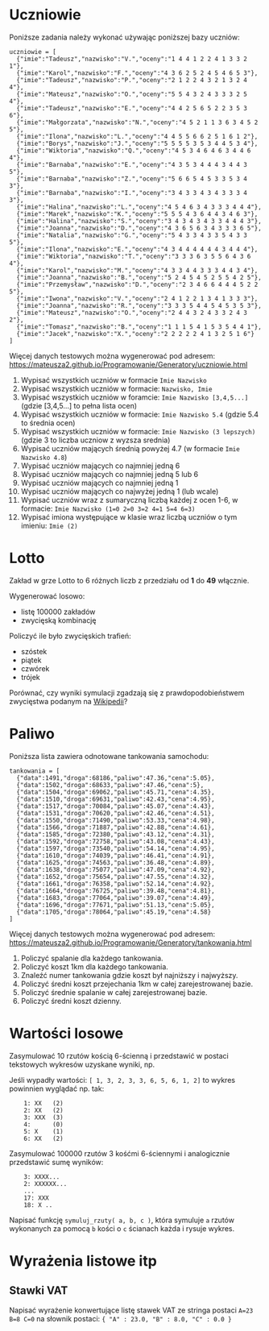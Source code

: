 # Uczniowie

Poniższe zadania należy wykonać używając poniższej bazy uczniów:

```
uczniowie = [
  {"imie":"Tadeusz","nazwisko":"V.","oceny":"1 4 4 1 2 2 4 1 3 3 2 1"},
  {"imie":"Karol","nazwisko":"F.","oceny":"4 3 6 2 5 2 4 5 4 6 5 3"},
  {"imie":"Tadeusz","nazwisko":"P.","oceny":"2 1 2 2 4 3 2 1 3 2 4 4"},
  {"imie":"Mateusz","nazwisko":"O.","oceny":"5 5 4 3 2 4 3 3 3 2 5 4"},
  {"imie":"Tadeusz","nazwisko":"E.","oceny":"4 4 2 5 6 5 2 2 3 5 3 6"},
  {"imie":"Małgorzata","nazwisko":"N.","oceny":"4 5 2 1 1 3 6 3 4 5 2 5"},
  {"imie":"Ilona","nazwisko":"L.","oceny":"4 4 5 5 6 6 2 5 1 6 1 2"},
  {"imie":"Borys","nazwisko":"J.","oceny":"5 5 5 5 3 5 3 4 4 5 3 4"},
  {"imie":"Wiktoria","nazwisko":"Q.","oceny":"4 5 3 4 6 4 6 3 4 4 6 4"},
  {"imie":"Barnaba","nazwisko":"E.","oceny":"4 3 5 3 4 4 4 3 4 4 3 5"},
  {"imie":"Barnaba","nazwisko":"Z.","oceny":"5 6 6 5 4 5 3 3 5 3 4 3"},
  {"imie":"Barnaba","nazwisko":"I.","oceny":"3 4 3 3 4 3 4 3 3 3 4 3"},
  {"imie":"Halina","nazwisko":"L.","oceny":"4 5 4 6 3 4 3 3 3 4 4 4"},
  {"imie":"Marek","nazwisko":"K.","oceny":"5 5 5 4 3 6 4 4 3 4 6 3"},
  {"imie":"Halina","nazwisko":"S.","oceny":"3 4 3 4 3 4 3 3 4 4 4 3"},
  {"imie":"Joanna","nazwisko":"D.","oceny":"4 3 6 5 6 3 4 3 3 3 6 5"},
  {"imie":"Natalia","nazwisko":"G.","oceny":"5 4 3 3 4 3 3 5 4 3 3 5"},
  {"imie":"Ilona","nazwisko":"E.","oceny":"4 3 4 4 4 4 4 4 3 4 4 4"},
  {"imie":"Wiktoria","nazwisko":"T.","oceny":"3 3 3 6 3 5 5 6 4 3 6 4"},
  {"imie":"Karol","nazwisko":"M.","oceny":"4 3 3 4 4 3 3 3 4 4 3 4"},
  {"imie":"Joanna","nazwisko":"B.","oceny":"5 2 4 5 4 5 2 5 5 4 2 5"},
  {"imie":"Przemysław","nazwisko":"D.","oceny":"2 3 4 6 6 4 4 4 5 2 2 5"},
  {"imie":"Iwona","nazwisko":"V.","oceny":"2 4 1 2 2 1 3 4 1 3 3 3"},
  {"imie":"Joanna","nazwisko":"R.","oceny":"3 3 3 5 4 4 5 4 5 3 5 3"},
  {"imie":"Mateusz","nazwisko":"O.","oceny":"2 4 4 3 2 4 3 3 2 4 3 2"},
  {"imie":"Tomasz","nazwisko":"B.","oceny":"1 1 1 5 4 1 5 3 5 4 4 1"},
  {"imie":"Jacek","nazwisko":"X.","oceny":"2 2 2 2 2 4 1 3 2 5 1 6"}
]
```
Więcej danych testowych można wygenerować pod adresem: 
https://mateusza2.github.io/Programowanie/Generatory/uczniowie.html


1. Wypisać wszystkich uczniów w formacie `Imie Nazwisko`
2. Wypisać wszystkich uczniów w formacie: `Nazwisko, Imie`
3. Wypisać wszystkich uczniów w foramcie: `Imie Nazwisko [3,4,5...]` (gdzie [3,4,5...] to pełna lista ocen)
4. Wypisać wszystkich uczniów w formacie: `Imie Nazwisko 5.4` (gdzie 5.4 to średnia ocen)
5. Wypisać wszystkich uczniów w formacie: `Imie Nazwisko (3 lepszych)` (gdzie 3 to liczba uczniow z wyzsza srednia)
6. Wypisać uczniów mających średnią powyżej 4.7 (w formacie `Imie Nazwisko 4.8`)
7. Wypisać uczniów mających co najmniej jedną 6
8. Wypisać uczniów mających co najmniej jedną 5 lub 6
9. Wypisać uczniów mających co najmniej jedną 1
10. Wypisać uczniów mających co najwyżej jedną 1 (lub wcale)
11. Wypisać uczniów wraz z sumaryczną liczbą każdej z ocen 1-6, w formacie: `Imie Nazwisko (1=0 2=0 3=2 4=1 5=4 6=3)`
12. Wypisać imiona występujące w klasie wraz liczbą uczniów o tym imieniu: `Imie (2)`

# Lotto

Zakład w grze Lotto to 6 różnych liczb z przedziału od **1** do **49** włącznie.

Wygenerować losowo:
- listę 100000 zakładów
- zwycięską kombinację

Policzyć ile było zwycięskich trafień:
- szóstek
- piątek
- czwórek
- trójek

Porównać, czy wyniki symulacji zgadzają się z prawdopodobieństwem zwycięstwa podanym na [Wikipedii](https://pl.wikipedia.org/wiki/Lotto_(gra_liczbowa)#Prawdopodobie%C5%84stwo_trafienia_dok%C5%82adnie_k_liczb)?

# Paliwo

Poniższa lista zawiera odnotowane tankowania samochodu:

```
tankowania = [
  {"data":1491,"droga":68186,"paliwo":47.36,"cena":5.05},
  {"data":1502,"droga":68633,"paliwo":47.46,"cena":5},
  {"data":1504,"droga":69062,"paliwo":45.71,"cena":4.35},
  {"data":1510,"droga":69631,"paliwo":42.43,"cena":4.95},
  {"data":1517,"droga":70084,"paliwo":45.07,"cena":4.43},
  {"data":1531,"droga":70620,"paliwo":42.46,"cena":4.51},
  {"data":1550,"droga":71490,"paliwo":53.33,"cena":4.98},
  {"data":1566,"droga":71887,"paliwo":42.88,"cena":4.61},
  {"data":1585,"droga":72380,"paliwo":43.12,"cena":4.31},
  {"data":1592,"droga":72758,"paliwo":43.08,"cena":4.43},
  {"data":1597,"droga":73540,"paliwo":54.14,"cena":4.95},
  {"data":1610,"droga":74039,"paliwo":46.41,"cena":4.91},
  {"data":1625,"droga":74563,"paliwo":36.48,"cena":4.89},
  {"data":1638,"droga":75077,"paliwo":47.09,"cena":4.92},
  {"data":1652,"droga":75654,"paliwo":47.55,"cena":4.32},
  {"data":1661,"droga":76358,"paliwo":52.14,"cena":4.92},
  {"data":1664,"droga":76725,"paliwo":39.48,"cena":4.81},
  {"data":1683,"droga":77064,"paliwo":39.07,"cena":4.49},
  {"data":1696,"droga":77671,"paliwo":51.13,"cena":5.05},
  {"data":1705,"droga":78064,"paliwo":45.19,"cena":4.58}
]
```

Więcej danych testowych można wygenerować pod adresem:
https://mateusza2.github.io/Programowanie/Generatory/tankowania.html

1. Policzyć spalanie dla każdego tankowania.
2. Policzyć koszt 1km dla każdego tankowania.
3. Znaleźć numer tankowania gdzie koszt był najniższy i najwyższy.
4. Policzyć średni koszt przejechania 1km w całej zarejestrowanej bazie.
5. Policzyć średnie spalanie w całej zarejestrowanej bazie.
6. Policzyć średni koszt dzienny.

# Wartości losowe

Zasymulować 10 rzutów kością 6-ścienną i przedstawić w postaci tekstowych wykresów uzyskane wyniki, np.

Jeśli wypadły wartości: `[ 1, 3, 2, 3, 3, 6, 5, 6, 1, 2]` to wykres powinnien wyglądać np. tak:
```
    1: XX   (2)
    2: XX   (2)
    3: XXX  (3)
    4:      (0)
    5: X    (1)
    6: XX   (2)
``` 

Zasymulować 100000 rzutów 3 kośćmi 6-ściennymi i analogicznie przedstawić sumę wyników:

```
    3: XXXX...
    2: XXXXXX...
    ...
    17: XXX
    18: X ..
```

Napisać funkcję `symuluj_rzuty( a, b, c )`, która symuluje `a` rzutów wykonanych za pomocą `b` kości o `c` ścianach każda i rysuje wykres.


# Wyrażenia listowe itp

## Stawki VAT

Napisać wyrażenie konwertujące listę stawek VAT ze stringa postaci `A=23 B=8 C=0` na słownik postaci: `{ "A" : 23.0, "B" : 8.0, "C" : 0.0 }`

